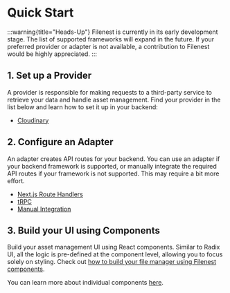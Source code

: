 # Quick Start

:::warning{title="Heads-Up"}
Filenest is currently in its early development stage.
The list of supported frameworks will expand in the future.
If your preferred provider or adapter is not available,
a contribution to Filenest would be highly appreciated.
:::

## 1. Set up a Provider
A provider is responsible for making requests to a third-party service to retrieve your data and handle asset management.
Find your provider in the list below and learn how to set it up in your backend:

- [Cloudinary](/docs/backend/providers/cloudinary)

## 2. Configure an Adapter
An adapter creates API routes for your backend. You can use an adapter if your
backend framework is supported, or manually integrate the required
API routes if your framework is not supported. This may require a bit more effort.

- [Next.js Route Handlers](/docs/backend/adapters/nextjs-route-handlers)
- [tRPC](/docs/backend/adapters/trpc)
- [Manual Integration](/docs/backend/adapters/custom-integration)

## 3. Build your UI using Components
Build your asset management UI using React components.
Similar to Radix UI, all the logic is pre-defined at the component level, allowing you to focus solely on styling.
Check out [how to build your file manager using Filenest components](/docs/frontend/minimal-setup).

You can learn more about individual components [here](/docs/frontend/about-components).